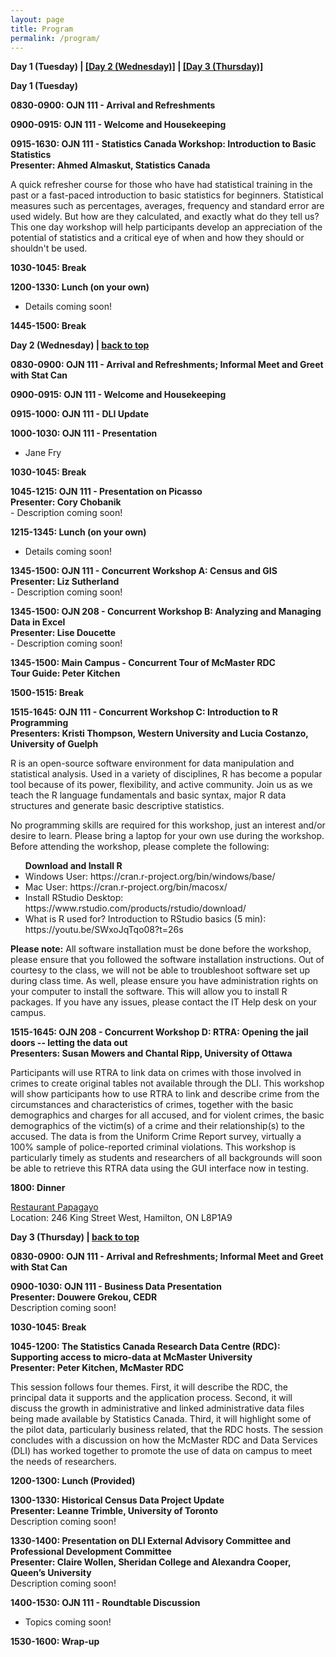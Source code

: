 ```yaml
---
layout: page
title: Program
permalink: /program/
---
```


<p><b><a name="day-one">Day 1 (Tuesday)</a> | <a href="#day-two">[Day 2 (Wednesday)]</a> | <a href="#day-three">[Day 3 (Thursday)]</a></b>
</p>

<p>
<b>Day 1 (Tuesday)</b><p>
	
<table>
 <thead>
    <tr>
    </tr>
 </thead>
<tbody>
   <tr>   
	   <b><a name="1-1">0830-0900: OJN 111 - Arrival and Refreshments</a></b> <br>
</tr>
<p>
<tr>
	<b><a name="1-2">0900-0915: OJN 111 - Welcome and Housekeeping</a></b><br>

</tr>	
<p>
<tr>
	<b><a name="1-3">0915-1630: OJN 111 - Statistics Canada Workshop: Introduction to Basic Statistics</a><br>
Presenter: Ahmed Almaskut, Statistics Canada</b>	
<p>A quick refresher course for those who have had statistical training in the past or a fast-paced introduction to basic statistics for beginners. Statistical measures such as percentages, averages, frequency and standard error are used widely. But how are they calculated, and exactly what do they tell us? This one day workshop will help participants develop an appreciation of the potential of statistics and a critical eye of when and how they should or shouldn't be used.</p>
</tr>	
<p>
<tr>
	<b><a name="1-4">1030-1045: Break</a></b><br>
</tr>
<p>
<tr>
	<b><a name="1-6">1200-1330: Lunch (on your own)</a></b><br>

- Details coming soon!
</tr>
<p>
<tr>
	<b><a name="1-8">1445-1500: Break</a></b><br>
</tr>
<p>
<p><p>
<tr>
<p><b><a name="day-two">Day 2 (Wednesday)</a> | <a href="#day-one">back to top</a></b></p>

</tr>

<p>
	
<tr>
<b><a name="2-1">0830-0900: OJN 111 - Arrival and Refreshments; Informal Meet and Greet with Stat Can</a></b><br>

</tr>
<p>
	
<tr>
<b><a name="2-2">0900-0915: OJN 111 - Welcome and Housekeeping</a></b><br>

</tr>
<p>

<tr>
<b><a name="2-3">0915-1000: OJN 111 - DLI Update</a></b><br>
</tr>

<p>

<tr>
<b><a name="2-4">1000-1030: OJN 111 - Presentation</a></b><br>

- Jane Fry
</tr>

<p>

<tr>
<b><a name="2-5">1030-1045: Break</a></b><br>
	
</tr>

<p>

<tr>
<b><a name="2-6">1045-1215: OJN 111 - Presentation on Picasso</a><br>
Presenter: Cory Chobanik</b><br>
- Description coming soon!

</tr>

<p>

<tr>
<b><a name="2-7">1215-1345: Lunch (on your own)</a></b><br>

- Details coming soon!

</tr>

<p>

<tr>
<b><a name="2-8a">1345-1500: OJN 111 - Concurrent Workshop A: Census and GIS</a><br>
Presenter: Liz Sutherland</b><br>
- Description coming soon!

</tr>

<p>

<tr>
<b><a name="2-8b">1345-1500: OJN 208 - 	Concurrent Workshop B: Analyzing and Managing Data in Excel</a><br>
Presenter: Lise Doucette</b><br>
- Description coming soon!

</tr>

<p>

<tr>
<b><a name="2-8c">1345-1500: Main Campus - Concurrent Tour of McMaster RDC</a><br>
Tour Guide: Peter Kitchen</b><br>
</tr>

<p>

<tr>
<b><a name="2-9">1500-1515: Break</a></b><br>

</tr>

<p>
<tr>
<b><a name="2-10c">1515-1645: OJN 111 -  Concurrent Workshop C: Introduction to R Programming</a><br>
Presenters: Kristi Thompson, Western University and Lucia Costanzo, University of Guelph</b>
<p>R is an open-source software environment for data manipulation and statistical analysis. Used in a variety of disciplines, R has become a popular tool because of its power, flexibility, and active community. Join us as we teach the R language fundamentals and basic syntax, major R data structures and generate basic descriptive statistics.</p>
	
<p>No programming skills are required for this workshop, just an interest and/or desire to learn. Please bring a laptop for your own use during the workshop. Before attending the workshop, please complete the following:</p>

<p><ul><b>Download and Install R</b>
	<li>Windows User: https://cran.r-project.org/bin/windows/base/</li>
	<li>Mac User: https://cran.r-project.org/bin/macosx/</li> 
	<li>Install RStudio Desktop: https://www.rstudio.com/products/rstudio/download/</li>
	<li>What is R used for? Introduction to RStudio basics (5 min): https://youtu.be/SWxoJqTqo08?t=26s</li>
</ul></p>
	
<p><b>Please note:</b> All software installation must be done before the workshop, please ensure that you followed the software installation instructions. Out of courtesy to the class, we will not be able to troubleshoot software set up during class time. As well, please ensure you have administration rights on your computer to install the software. This will allow you to install R packages.  If you have any issues, please contact the IT Help desk on your campus.</p>

</tr>

<p>
<tr>
<b><a name="2-10d">1515-1645: OJN 208 -  Concurrent Workshop D: RTRA: Opening the jail doors -- letting the data out</a><br>
	Presenters: Susan Mowers and Chantal Ripp, University of Ottawa</b>

<p>Participants will use RTRA to link data on crimes with those involved in crimes to create original tables not available through the DLI. This workshop will show participants how to use RTRA to link and describe crime from the circumstances and characteristics of crimes, together with the basic demographics and charges for all accused, and for violent crimes, the basic demographics of the victim(s) of a crime and their relationship(s) to the accused. The data is from the Uniform Crime Report survey, virtually a 100% sample of police-reported criminal violations. This workshop is particularly timely as students and researchers of all backgrounds will soon be able to retrieve this RTRA data using the GUI interface now in testing.</p>

</tr>

<p>

<tr>
<b><a name="2-11">1800: Dinner</a></b>
	<p><a href="https://joechatelain1989.wixsite.com/papagayohamilton">Restaurant Papagayo</a><br>
		Location: 246 King Street West, Hamilton, ON L8P1A9</p>

</tr>

<p>
<tr>
	<p><b><a name="day-three">Day 3 (Thursday)</a> | <a href="#day-one">back to top</a></b></p>
	
</tr>

<p>

<tr>

<b><a name="3-1">0830-0900: OJN 111 - Arrival and Refreshments; Informal Meet and Greet with Stat Can</a></b><br>

</tr>
<p>

<tr>
<b><a name="3-2">0900-1030: OJN 111 - Business Data Presentation</a><br>
	Presenter: Douwere Grekou, CEDR</b><br>
Description coming soon!

</tr>
<p>

<tr>

<b><a name="3-3">1030-1045: Break</a></b><br>

</tr>
<p>

<tr>
<b><a name="3-4">1045-1200: The Statistics Canada Research Data Centre (RDC): Supporting access to micro-data at 
McMaster University 
</a><br>
Presenter: Peter Kitchen, McMaster RDC</b>

<p>This session follows four themes. First, it will describe the RDC, the principal data it supports and the application process. Second, it will discuss the growth in administrative and linked administrative data files being made available by Statistics Canada. Third, it will highlight some of the pilot data, particularly business related, that the RDC hosts. The session concludes with a discussion on how the McMaster RDC and Data Services (DLI) has worked together to promote the use of data on campus to meet the needs of researchers.</p>

</tr>
<p>

<tr>
<b><a name="3-5">1200-1300: Lunch (Provided)</a></b><br>

</tr>

<p>

<tr>
<b><a name="3-5a">1300-1330: Historical Census Data Project Update</a><br>
Presenter: Leanne Trimble, University of Toronto</b><br>
Description coming soon!
</tr>

<p>

<tr>
<b><a name="3-5b">1330-1400: Presentation on DLI External Advisory Committee and Professional Development Committee</a><br>
Presenter: Claire Wollen, Sheridan College and Alexandra Cooper, Queen’s University</b><br>
Description coming soon!
</tr>

<p>

<tr>
<b><a name="3-6">1400-1530: OJN 111 - Roundtable Discussion</a></b><br>

- Topics coming soon!

</tr>
<p>

<tr>
<b><a name="3-7">1530-1600: Wrap-up</a></b>
</tr>
<p>



